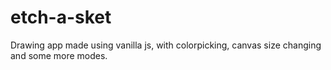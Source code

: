 # etch-a-sket
Drawing app made using vanilla js, with colorpicking, canvas size changing and some more modes.
